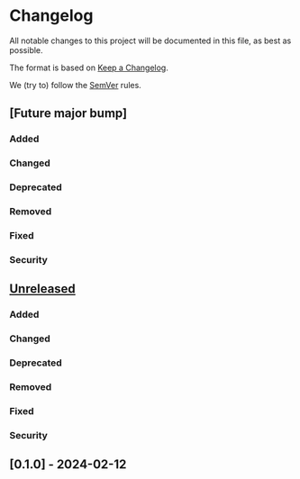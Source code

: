 # Changelog

All notable changes to this project will be documented in this file, as best as possible.

The format is based on [Keep a Changelog].

We (try to) follow the [SemVer] rules.

## [Future major bump]
### Added
### Changed
### Deprecated
### Removed
### Fixed
### Security

## [Unreleased]
### Added
### Changed
### Deprecated
### Removed
### Fixed
### Security

## [0.1.0] - 2024-02-12

[Unreleased]: https://github.com/taeruh/pauli_tracker/compare/pv0.1.0...HEAD

[Keep a Changelog]: https://keepachangelog.com/en/1.0.0/
[SemVer]: https://semver.org/
